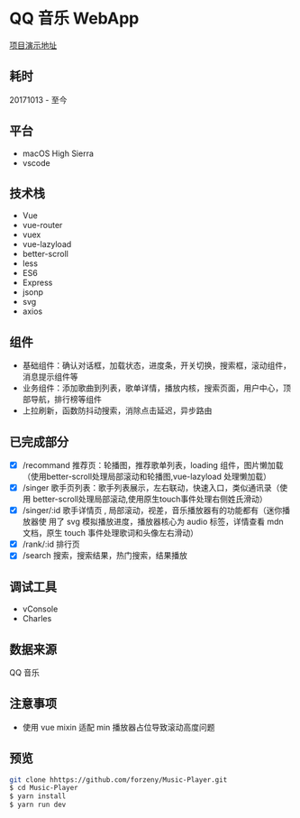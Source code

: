 # QQ 音乐 WebApp

[项目演示地址](https://forzeny.github.io/Music-Player/dist/#/recommend)

## 耗时

20171013 - 至今

## 平台

* macOS High Sierra
* vscode

## 技术栈

* Vue
* vue-router
* vuex
* vue-lazyload
* better-scroll
* less
* ES6
* Express
* jsonp
* svg
* axios

## 组件

* 基础组件：确认对话框，加载状态，进度条，开关切换，搜索框，滚动组件，消息提示组件等
* 业务组件：添加歌曲到列表，歌单详情，播放内核，搜索页面，用户中心，顶部导航，排行榜等组件
* 上拉刷新，函数防抖动搜索，消除点击延迟，异步路由

## 已完成部分

* [x] /recommand 推荐页：轮播图，推荐歌单列表，loading 组件，图片懒加载（使用better-scroll处理局部滚动和轮播图,vue-lazyload 处理懒加载）
* [x] /singer 歌手页列表：歌手列表展示，左右联动，快速入口，类似通讯录（使用	better-scroll处理局部滚动,使用原生touch事件处理右侧姓氏滑动）
* [x] /singer/:id 歌手详情页 , 局部滚动，视差，音乐播放器有的功能都有（迷你播放器使 用了 svg 模拟播放进度，播放器核心为 audio 标签，详情查看 mdn 文档，原生 touch 事件处理歌词和头像左右滑动）
* [x] /rank/:id 排行页
* [x] /search 搜索，搜索结果，热门搜索，结果播放

## 调试工具

* vConsole
* Charles

## 数据来源

QQ 音乐

## 注意事项

* 使用 vue mixin 适配 min 播放器占位导致滚动高度问题

## 预览

```bash
git clone hhttps://github.com/forzeny/Music-Player.git
$ cd Music-Player
$ yarn install
$ yarn run dev
```
